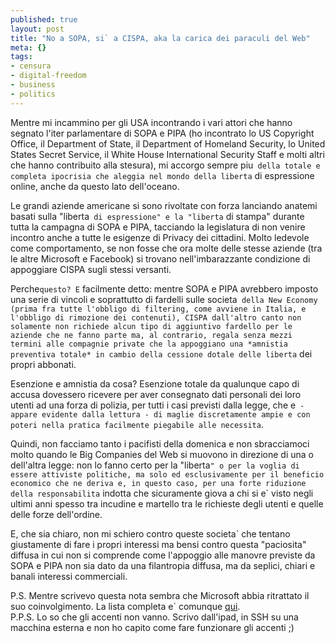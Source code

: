 ```yaml
--- 
published: true
layout: post
title: "No a SOPA, si` a CISPA, aka la carica dei paraculi del Web"
meta: {}
tags: 
- censura
- digital-freedom
- business
- politics
---
```

Mentre mi incammino per gli USA incontrando i vari attori che hanno segnato l'iter parlamentare di SOPA e PIPA (ho incontrato lo US Copyright Office, il Department of State, il Department of Homeland Security, lo United States Secret Service, il White House International Security Staff e molti altri che hanno contribuito alla stesura), mi accorgo sempre piu` della totale e completa ipocrisia che aleggia nel mondo della liberta` di espressione online, anche da questo lato dell'oceano.  
  
Le grandi aziende americane si sono rivoltate con forza lanciando anatemi basati sulla "liberta` di espressione" e la "liberta` di stampa" durante tutta la campagna di SOPA e PIPA, tacciando la legislatura di non venire incontro anche a tutte le esigenze di Privacy dei cittadini. Molto ledevole come comportamento, se non fosse che ora molte delle stesse aziende (tra le altre Microsoft e Facebook) si trovano nell'imbarazzante condizione di appoggiare CISPA sugli stessi versanti.  
  
Perche`questo? E` facilmente detto: mentre SOPA e PIPA avrebbero imposto una serie di vincoli e soprattutto di fardelli sulle societa` della New Economy (prima fra tutte l'obbligo di filtering, come avviene in Italia, e l'obbligo di rimozione dei contenuti), CISPA dall'altro canto non solamente non richiede alcun tipo di aggiuntivo fardello per le aziende che ne fanno parte ma, al contrario, regala senza mezzi termini alle compagnie private che la appoggiano una *amnistia preventiva totale* in cambio della cessione dotale delle liberta` dei propri abbonati. 
  
Esenzione e amnistia da cosa? Esenzione totale da qualunque capo di accusa dovessero ricevere per aver consegnato dati personali dei loro utenti ad una forza di polizia, per tutti i casi previsti dalla legge, che e` - appare evidente dalla lettura - di maglie discretamente ampie e con poteri nella pratica facilmente piegabile alle necessita`.  
  
Quindi, non facciamo tanto i pacifisti della domenica e non sbracciamoci molto quando le Big Companies del Web si muovono in direzione di una o dell'altra legge: non lo fanno certo per la "liberta`" o per la voglia di essere attiviste politiche, ma solo ed esclusivamente per il beneficio economico che ne deriva e, in questo caso, per una forte riduzione della responsabilita` indotta che sicuramente giova a chi si e` visto negli ultimi anni spesso tra incudine e martello tra le richieste degli utenti e quelle delle forze dell'ordine.  
  
E, che sia chiaro, non mi schiero contro queste societa` che tentano giustamente di fare i propri interessi ma bensi contro questa "paciosita" diffusa in cui non si comprende come l'appoggio alle manovre previste da SOPA e PIPA non sia dato da una filantropia diffusa, ma da seplici, chiari e banali interessi commerciali.

P.S. Mentre scrivevo questa nota sembra che Microsoft abbia ritrattato il suo coinvolgimento. La lista completa e` comunque [qui][1].  
P.P.S. Lo so che gli accenti non vanno. Scrivo dall'ipad, in SSH su una macchina esterna e non ho capito come fare funzionare gli accenti ;) 

[1]: http://www.digitaltrends.com/web/cispa-supporters-list-800-companies-that-could-help-uncle-sam-snag-your-data/ 
